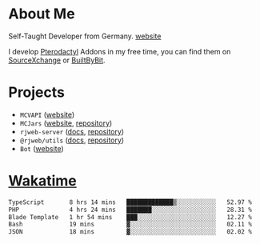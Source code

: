 # About Me

Self-Taught Developer from Germany. [website](https://rjansen.dev)

I develop [Pterodactyl](https://pterodactyl.io) Addons in my free time, you can find
them on [SourceXchange](https://www.sourcexchange.net/teams/356/profile) or [BuiltByBit](https://builtbybit.com/search/3078009).

# Projects

- `MCVAPI` ([website](https://versions.mcjars.app))
- `MCJars` ([website](https://mcjars.app), [repository](https://github.com/0x7d8/mcjar))
- `rjweb-server` ([docs](https://server.rjweb.dev), [repository](https://github.com/0x7d8/NPM_WEB-SERVER))
- `@rjweb/utils` ([docs](https://utils.rjweb.dev), [repository](https://github.com/0x7d8/rjweb-utils))
- `Bot` ([website](https://bot.rjns.dev))

# [Wakatime](https://wakatime.com/@0x7d8)

<!--START_SECTION:waka-->

```txt
TypeScript       8 hrs 14 mins   █████████████▒░░░░░░░░░░░   52.97 %
PHP              4 hrs 24 mins   ███████░░░░░░░░░░░░░░░░░░   28.31 %
Blade Template   1 hr 54 mins    ███░░░░░░░░░░░░░░░░░░░░░░   12.27 %
Bash             19 mins         ▓░░░░░░░░░░░░░░░░░░░░░░░░   02.11 %
JSON             18 mins         ▓░░░░░░░░░░░░░░░░░░░░░░░░   02.02 %
```

<!--END_SECTION:waka-->
